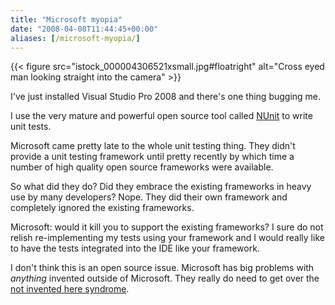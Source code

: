 ```yaml
---
title: "Microsoft myopia"
date: "2008-04-08T11:44:45+00:00"
aliases: [/microsoft-myopia/]
---
```


{{< figure src="istock_000004306521xsmall.jpg#floatright" alt="Cross eyed man looking straight into the camera" >}}

I've just installed Visual Studio Pro 2008 and there's one thing bugging me.

I use the very mature and powerful open source tool called [NUnit](http://www.nunit.org/) to write unit tests.

Microsoft came pretty late to the whole unit testing thing. They didn't provide a unit testing framework until pretty recently by which time a number of high quality open source frameworks were available.

So what did they do? Did they embrace the existing frameworks in heavy use by many developers? Nope. They did their own framework and completely ignored the existing frameworks.

Microsoft: would it kill you to support the existing frameworks? I sure do not relish re-implementing my tests using your framework and I would really like to have the tests integrated into the IDE like your framework.

I don't think this is an open source issue. Microsoft has big problems with *anything* invented outside of Microsoft. They really do need to get over the [not invented here syndrome](https://en.wikipedia.org/wiki/Not_Invented_Here).
